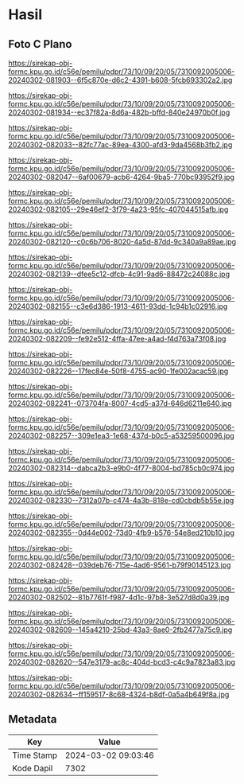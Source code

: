 # Hasil

## Foto C Plano

https://sirekap-obj-formc.kpu.go.id/c56e/pemilu/pdpr/73/10/09/20/05/7310092005006-20240302-081903--6f5c870e-d6c2-4391-b608-5fcb693302a2.jpg

https://sirekap-obj-formc.kpu.go.id/c56e/pemilu/pdpr/73/10/09/20/05/7310092005006-20240302-081934--ec37f82a-8d6a-482b-bffd-840e24970b0f.jpg

https://sirekap-obj-formc.kpu.go.id/c56e/pemilu/pdpr/73/10/09/20/05/7310092005006-20240302-082033--82fc77ac-89ea-4300-afd3-9da4568b3fb2.jpg

https://sirekap-obj-formc.kpu.go.id/c56e/pemilu/pdpr/73/10/09/20/05/7310092005006-20240302-082047--6af00679-acb6-4264-9ba5-770bc93952f9.jpg

https://sirekap-obj-formc.kpu.go.id/c56e/pemilu/pdpr/73/10/09/20/05/7310092005006-20240302-082105--29e46ef2-3f79-4a23-95fc-407044515afb.jpg

https://sirekap-obj-formc.kpu.go.id/c56e/pemilu/pdpr/73/10/09/20/05/7310092005006-20240302-082120--c0c6b706-8020-4a5d-87dd-9c340a9a89ae.jpg

https://sirekap-obj-formc.kpu.go.id/c56e/pemilu/pdpr/73/10/09/20/05/7310092005006-20240302-082139--dfee5c12-dfcb-4c91-9ad6-88472c24088c.jpg

https://sirekap-obj-formc.kpu.go.id/c56e/pemilu/pdpr/73/10/09/20/05/7310092005006-20240302-082155--c3e6d386-1913-4611-93dd-1c94b1c02916.jpg

https://sirekap-obj-formc.kpu.go.id/c56e/pemilu/pdpr/73/10/09/20/05/7310092005006-20240302-082209--fe92e512-4ffa-47ee-a4ad-f4d763a73f08.jpg

https://sirekap-obj-formc.kpu.go.id/c56e/pemilu/pdpr/73/10/09/20/05/7310092005006-20240302-082226--17fec84e-50f8-4755-ac90-1fe002acac59.jpg

https://sirekap-obj-formc.kpu.go.id/c56e/pemilu/pdpr/73/10/09/20/05/7310092005006-20240302-082241--073704fa-8007-4cd5-a37d-646d6211e640.jpg

https://sirekap-obj-formc.kpu.go.id/c56e/pemilu/pdpr/73/10/09/20/05/7310092005006-20240302-082257--309e1ea3-1e68-437d-b0c5-a53259500096.jpg

https://sirekap-obj-formc.kpu.go.id/c56e/pemilu/pdpr/73/10/09/20/05/7310092005006-20240302-082314--dabca2b3-e9b0-4f77-8004-bd785cb0c974.jpg

https://sirekap-obj-formc.kpu.go.id/c56e/pemilu/pdpr/73/10/09/20/05/7310092005006-20240302-082330--7312a07b-c474-4a3b-818e-cd0cbdb5b55e.jpg

https://sirekap-obj-formc.kpu.go.id/c56e/pemilu/pdpr/73/10/09/20/05/7310092005006-20240302-082355--0d44e002-73d0-4fb9-b576-54e8ed210b10.jpg

https://sirekap-obj-formc.kpu.go.id/c56e/pemilu/pdpr/73/10/09/20/05/7310092005006-20240302-082428--039deb76-715e-4ad6-9561-b79f90145123.jpg

https://sirekap-obj-formc.kpu.go.id/c56e/pemilu/pdpr/73/10/09/20/05/7310092005006-20240302-082502--81b7761f-f987-4d1c-97b8-3e527d8d0a39.jpg

https://sirekap-obj-formc.kpu.go.id/c56e/pemilu/pdpr/73/10/09/20/05/7310092005006-20240302-082609--145a4210-25bd-43a3-8ae0-2fb2477a75c9.jpg

https://sirekap-obj-formc.kpu.go.id/c56e/pemilu/pdpr/73/10/09/20/05/7310092005006-20240302-082620--547e3179-ac8c-404d-bcd3-c4c9a7823a83.jpg

https://sirekap-obj-formc.kpu.go.id/c56e/pemilu/pdpr/73/10/09/20/05/7310092005006-20240302-082634--ff159517-8c68-4324-b8df-0a5a4b649f8a.jpg


## Metadata

| Key        | Value               |
| ---------- | ------------------- |
| Time Stamp | 2024-03-02 09:03:46 |
| Kode Dapil | 7302                |



